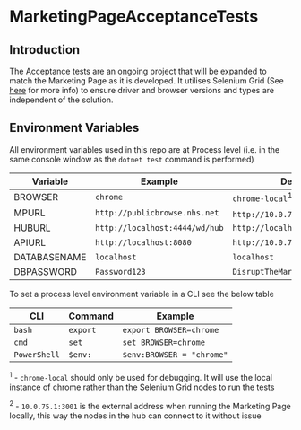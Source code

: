 # MarketingPageAcceptanceTests

## Introduction
The Acceptance tests are an ongoing project that will be expanded to match the Marketing Page as it is developed. It utilises Selenium Grid (See [here](https://www.seleniumhq.org/docs/07_selenium_grid.jsp) for more info) to ensure driver and browser versions and types are independent of the solution.

## Environment Variables
All environment variables used in this repo are at Process level (i.e. in the same console window as the `dotnet test` command is performed)

| Variable | Example | Default |
|---------------|------------------|------------------|
| BROWSER | `chrome` | `chrome-local`<sup>1</sup> |
| MPURL | `http://publicbrowse.nhs.net` | `http://10.0.75.1:3001`<sup>2</sup> |
| HUBURL | `http://localhost:4444/wd/hub` | `http://localhost:4444/wd/hub` |
| APIURL | `http://localhost:8080` | `http://10.0.75.1:8080` |
| DATABASENAME | `localhost` | `localhost` |
| DBPASSWORD | `Password123` | `DisruptTheMarket1!` |

To set a process level environment variable in a CLI see the below table

| CLI | Command | Example |
|---------------|--------------------|---------------
|`bash` | `export` | `export BROWSER=chrome` |
| `cmd` | `set` | `set BROWSER=chrome`|
| `PowerShell` | `$env:` | `$env:BROWSER = "chrome"` |

<sup>1</sup> - `chrome-local` should only be used for debugging. It will use the local instance of chrome rather than the Selenium Grid nodes to run the tests

<sup>2</sup> - `10.0.75.1:3001` is the external address when running the Marketing Page locally, this way the nodes in the hub can connect to it without issue
